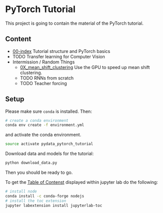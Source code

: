 PyTorch Tutorial
================

This project is going to contain the material of the PyTorch tutorial.

Content
-------
- [00-index](notebooks/00_index.ipynb) Tutorial structure and PyTorch basics
- TODO Transfer learning for Computer Vision
- Intermission / Random Things
  - [0X_mean_shift_clustering](notebooks/0X_mean_shift_clustering.ipynb) Use the GPU to speed up mean shift clustering.
  - TODO RNNs from scratch
  - TODO Teacher forcing

Setup
-----

Please make sure `conda` is installed.
Then:
```bash
# create a conda environment
conda env create -f environment.yml
```
and activate the conda environment.
```bash
source activate pydata_pytorch_tutorial
```

Download data and models for the tutorial:
```bash
python download_data.py
```
Then you should be ready to go.


To get the [Table of Contenst](https://github.com/ian-r-rose/jupyterlab-toc)
displayed within jupyter lab do the following:
```bash
# install node
conda install -c conda-forge nodejs
# install the toc extension
jupyter labextension install jupyterlab-toc
```
